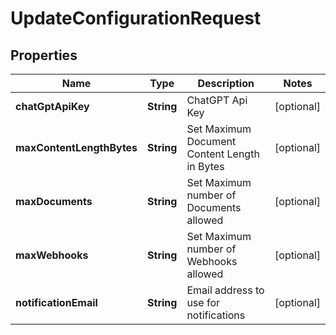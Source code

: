 

# UpdateConfigurationRequest


## Properties

| Name | Type | Description | Notes |
|------------ | ------------- | ------------- | -------------|
|**chatGptApiKey** | **String** | ChatGPT Api Key |  [optional] |
|**maxContentLengthBytes** | **String** | Set Maximum Document Content Length in Bytes |  [optional] |
|**maxDocuments** | **String** | Set Maximum number of Documents allowed |  [optional] |
|**maxWebhooks** | **String** | Set Maximum number of Webhooks allowed |  [optional] |
|**notificationEmail** | **String** | Email address to use for notifications |  [optional] |



